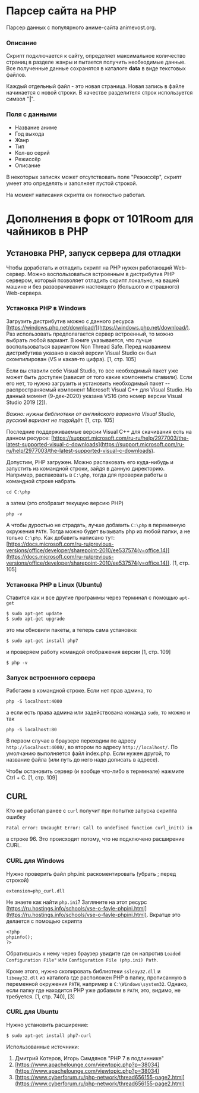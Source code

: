 # Парсер сайта на PHP

Парсер данных с популярного аниме-сайта animevost.org.


### Описание

Скрипт подключается к сайту, определяет максимальное количество страниц в разделе жанры и пытается получить необходимые данные.
Все полученные данные сохранятся в каталоге **data** в виде текстовых файлов.

Каждый отдельный файл - это новая страница. Новая запись в файле начинается с новой строки. В качестве разделителя строк используется символ "**|**".

### Поля с данными
* Название аниме
* Год выхода
* Жанр
* Тип
* Кол-во серий
* Режиссёр
* Описание

В некоторых записях может отсутствовать поле "Режиссёр", скрипт умеет это определять и заполняет пустой строкой.

На момент написания скрипта он полностью работал.

# Дополнения в форк от 101Room для чайников в PHP

## Установка PHP, запуск сервера для отладки

Чтобы доработать и отладить скрипт на PHP нужен работающий Web-сервер. Можно воспользоваться встроенным в дистрибутив PHP сервером, который позволяет отладить скрипт локально, на вашей машине и без разворачивания настоящего (большого и страшного) Web-сервера.

### Установка PHP в Windows

Загрузить дистрибутив можно с данного ресурса [https://windows.php.net/download/](https://windows.php.net/download/). Раз использовать предполагается сервер встроенный, то можно выбрать любой вариант. В книге указывается, что лучше воспользоваться вариантом Non Thread Safe. Перед названием дистрибутива указано в какой версии Visual Studio он был скомпилирован (VS и какая-то цифра). [1, стр. 105]

Если вы ставили себе Visual Studio, то все необходимый пакет уже может быть доступен (зависит от того какие компоненты ставили). Если его нет, то нужно загрузить и установить необходимый пакет -- распространяемый компонент Microsoft Visual C++ для Visual Studio. На данный момент (9-дек-2020) указана VS16 (это номер версии Visual Studio 2019 [2]).

*Важно: нужны библиотеки от английского варианта Visual Studio, русский вариант не подойдёт.* [1, стр. 105]

Последние поддерживаемые версии Visual C++ для скачивания есть на данном ресурсе: [https://support.microsoft.com/ru-ru/help/2977003/the-latest-supported-visual-c-downloads](https://support.microsoft.com/ru-ru/help/2977003/the-latest-supported-visual-c-downloads).

Допустим, PHP загружен. Можно распаковать его куда-нибудь и запустить из командной строки, зайдя в данную директорию. Например, распаковать в `C:\php`, тогда для проверки работы в командной строке набрать

`cd C:\php`

а затем (это отобразит текущую версию PHP)

`php -v`

А чтобы дуростью не страдать, лучше добавить `C:\php` в переменную окружения `PATH`. Тогда можно будет вызывать php из любой папки, а не только `C:\php`. Как добавить написано тут: [https://docs.microsoft.com/ru-ru/previous-versions/office/developer/sharepoint-2010/ee537574(v=office.14)](https://docs.microsoft.com/ru-ru/previous-versions/office/developer/sharepoint-2010/ee537574(v=office.14)). [1, стр. 105]

### Установка PHP в Linux (Ubuntu)

Ставится как и все другие программы через терминал с помощью  `apt-get`

`$ sudo apt-get update`  
`$ sudo apt-get upgrade`

это мы обновили пакеты, а теперь сама установка:

`$ sudo apt-get install php7`

и проверяем работу командой отображения версии [1, стр. 109]

`$ php -v`

### Запуск встроенного сервера

Работаем в командной строке. Если нет прав админа, то

`php -S localhost:4000`

а если есть права админа или задействована команда `sudo`, то можно и так

`php -S localhost:80`

В первом случае в браузере переходим по адресу `http://localhost:4000/`, во втором по адресу `http://localhost/`. По умолчанию выполняется файл index.php. Если нужен другой, то название файла (или путь до него надо дописать в адресе).

Чтобы остановить сервер (и вообще что-либо в терминале) нажмите Ctrl + C. [1, стр. 109]

## CURL

Кто не работал ранее с `curl` получит при попытке запуска скрипта ошибку

`Fatal error: Uncaught Error: Call to undefined function curl_init() in `

в строке 96. Это происходит потому, что не подключено расширение CURL.

### CURL для Windows

Нужно проверить файл php.ini: раскоментировать (убрать ; перед строкой)

`extension=php_curl.dll`

Не знаете как найти `php.ini`? Загляните на этот ресурc [https://ru.hostings.info/schools/vse-o-fayle-phpini.html](https://ru.hostings.info/schools/vse-o-fayle-phpini.html). Вкратце это делается с помощью скрипта

`<?php`  
`phpinfo();`  
`?>`

Обратившись к нему через браузер увидите где он напротив `Loaded Configuration File"` или `Configuration File (php.ini) Path`.

Кроме этого, нужно скопировать библиотеки `ssleay32.dll` и `libeay32.dll` из каталога где расположен PHP в папку, прописанную в переменной окружения `PATH`, например в `C:\Windows\system32`. Однако, если папку где находится PHP уже добавили в `PATH`, это, видимо, не требуется. [1, стр. 740], [3]

### CURL для Ubuntu

Нужно установить расширение:

`$ sudo apt-get install php7-curl`

Использованные источники:
1. Дмитрий Котеров, Игорь Симдянов "PHP 7 в подлиннике"
2. [https://www.apachelounge.com/viewtopic.php?p=38034](https://www.apachelounge.com/viewtopic.php?p=38034)
3. [https://www.cyberforum.ru/php-network/thread656155-page2.html](https://www.cyberforum.ru/php-network/thread656155-page2.html)